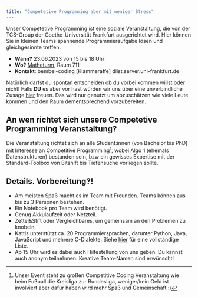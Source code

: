 ```yaml
---
title: "Competetive Programming aber mit weniger Stress"
---
```

Unser Competetive Programming ist eine soziale Veranstaltung, die von der TCS-Group der Goethe-Universität Frankfurt ausgerichtet wird.
Hier können Sie in kleinen Teams spannende Programmieraufgabe lösen und gleichgesinnte treffen.

- **Wann?** 23.06.2023 von 15 bis 18 Uhr
- **Wo?** [Matheturm](https://www.openstreetmap.org/way/30119024), Raum 711
- **Kontakt**: bembel-coding \[Klammeraffe\]  dlist.server.uni-frankfurt.de

Natürlich darfst du spontan entscheiden ob du vorbei kommen willst oder nicht!
Falls **DU** es aber vor hast würden wir uns über eine unverbindliche Zusage [hier](https://dud-poll.inf.tu-dresden.de/CodingsturmImMatheturm/) freuen. Das wird nur genutzt um abzuschätzen wie viele Leute kommen und den Raum dementsprechend vorzubereiten.


## An wen richtet sich unsere Competetive Programming Veranstaltung?

Die Veranstaltung richtet sich an alle Student:innen (von Bachelor bis PhD) mit Interesse an Competitive Programming[^Lars'sches Kommentar], wobei Algo 1 (ehemals Datenstrukturen) bestanden sein, bzw ein gewisses Expertise mit der Standard-Toolbox von Bitshift bis Tiefensuche vorliegen sollte.

[^Lars'sches Kommentar]: Unser Event steht zu großen Competitive Coding Veranstaltung wie beim Fußball die Kreisliga zur Bundesliga, weniger/kein Geld ist involviert aber dafür haben wird mehr Spaß und Gemeinschaft :)


## Details. Vorbereitung?!
- Am meisten Spaß macht es im Team mit Freunden. Teams können aus bis zu 3 Personen bestehen.
- Ein Notebook pro Team wird benötigt.
- Genug Akkulaufzeit oder Netzteil.
- Zettel&Stift oder Vergleichbares, um gemeinsam an den Problemen zu knobeln.
- Kattis unterstützt ca. 20 Programmiersprachen, darunter Python, Java, JavaScript und mehrere C-Dialekte. Siehe [hier](https://open.kattis.com/help) für eine vollständige Liste.
- Ab 15 Uhr wird es dabei auch Hilfestellung von uns geben. Du kannst auch anonym teilnehmen. Kreative Team-Namen sind erwünscht!

